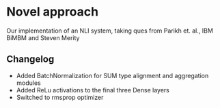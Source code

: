 # Novel approach
Our implementation of an NLI system, taking ques from Parikh et. al., IBM BiMBM and Steven Merity

## Changelog
* Added BatchNormalization for SUM type alignment and aggregation modules
* Added ReLu activations to the final three Dense layers
* Switched to rmsprop optimizer

